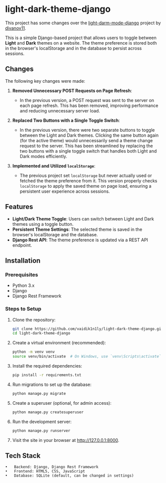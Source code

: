 # light-dark-theme-django

This project has some changes over the [light-darm-mode-django](https://github.com/divanov11/light-dark-mode-django) project by [divanov11](https://github.com/divanov11).

This is a simple Django-based project that allows users to toggle between **Light** and **Dark** themes on a website. The theme preference is stored both in the browser's localStorage and in the database to persist across sessions.


## Changes

The following key changes were made:

1. **Removed Unnecessary POST Requests on Page Refresh**:
   - In the previous version, a POST request was sent to the server on each page refresh. This has been removed, improving performance and reducing unnecessary server load.

2. **Replaced Two Buttons with a Single Toggle Switch**:
   - In the previous version, there were two separate buttons to toggle between the Light and Dark themes. Clicking the same button again (for the active theme) would unnecessarily send a theme change request to the server. This has been streamlined by replacing the two buttons with a single toggle switch that handles both Light and Dark modes efficiently.

3. **Implemented and Utilized `localStorage`**:
   - The previous project set `localStorage` but never actually used or fetched the theme preference from it. This version properly checks `localStorage` to apply the saved theme on page load, ensuring a persistent user experience across sessions.


## Features
- **Light/Dark Theme Toggle**: Users can switch between Light and Dark themes using a toggle button.
- **Persistent Theme Settings**: The selected theme is saved in the browser's localStorage and the database.
- **Django Rest API**: The theme preference is updated via a REST API endpoint.


## Installation

### Prerequisites
- Python 3.x
- Django
- Django Rest Framework

### Steps to Setup

1. Clone the repository:

   ```bash
   git clone https://github.com/vaidik1n1ly/light-dark-theme-django.git
   cd light-dark-theme-django
   
2. Create a virtual environment (recommended):

   ```bash
   python -m venv venv
   source venv/bin/activate  # On Windows, use `venv\Scripts\activate`
   
3. Install the required dependencies:

   ```bash
   pip install -r requirements.txt

4. Run migrations to set up the database:

   ```bash
   python manage.py migrate

5. Create a superuser (optional, for admin access):

   ```bash
   python manage.py createsuperuser

6. Run the development server:

   ```bash
   python manage.py runserver

7. Visit the site in your browser at http://127.0.0.1:8000.


## Tech Stack
	•	Backend: Django, Django Rest Framework
	•	Frontend: HTML5, CSS, JavaScript
	•	Database: SQLite (default, can be changed in settings)